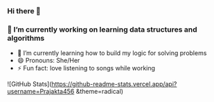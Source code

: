 ### Hi there 👋
### 🔭 I’m currently working on learning data structures and algorithms
- 🌱 I’m currently learning how to build my logic for solving problems
- 😄 Pronouns: She/Her
- ⚡ Fun fact: love listening to songs while working

![GitHub Stats](https://github-readme-stats.vercel.app/api?username=Prajakta456 &theme=radical)

